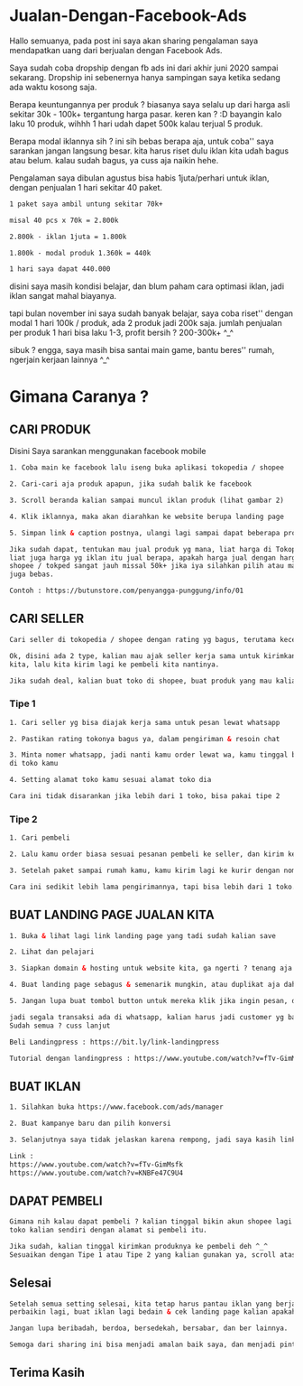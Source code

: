 # Jualan-Dengan-Facebook-Ads
Hallo semuanya, pada post ini saya akan sharing pengalaman saya mendapatkan uang dari berjualan dengan Facebook Ads.

Saya sudah coba dropship dengan fb ads ini dari akhir juni 2020 sampai sekarang.
Dropship ini sebenernya hanya sampingan saya ketika sedang ada waktu kosong saja.

Berapa keuntungannya per produk ? biasanya saya selalu up dari harga asli sekitar 30k - 100k+ tergantung harga pasar.
keren kan ? :D bayangin kalo laku 10 produk, wihhh 1 hari udah dapet 500k kalau terjual 5 produk.

Berapa modal iklannya sih ? ini sih bebas berapa aja, untuk coba'' saya sarankan jangan langsung besar. kita harus riset dulu iklan kita udah bagus atau belum.
kalau sudah bagus, ya cuss aja naikin hehe.

Pengalaman saya dibulan agustus bisa habis 1juta/perhari untuk iklan, dengan penjualan 1 hari sekitar 40 paket.

```html
1 paket saya ambil untung sekitar 70k+ 

misal 40 pcs x 70k = 2.800k 

2.800k - iklan 1juta = 1.800k 

1.800k - modal produk 1.360k = 440k

1 hari saya dapat 440.000
```

disini saya masih kondisi belajar, dan blum paham cara optimasi iklan, 
jadi iklan sangat mahal biayanya.

tapi bulan november ini saya sudah banyak belajar, saya coba riset'' dengan modal 1 hari 100k / produk, ada 2 produk jadi 200k saja.
jumlah penjualan per produk 1 hari bisa laku 1-3, profit bersih ? 200-300k+ ^_^

sibuk ? engga, saya masih bisa santai main game, bantu beres'' rumah, ngerjain kerjaan lainnya ^_^

# Gimana Caranya ?

## CARI PRODUK

Disini Saya sarankan menggunakan facebook mobile

```html
1. Coba main ke facebook lalu iseng buka aplikasi tokopedia / shopee

2. Cari-cari aja produk apapun, jika sudah balik ke facebook

3. Scroll beranda kalian sampai muncul iklan produk (lihat gambar 2)

4. Klik iklannya, maka akan diarahkan ke website berupa landing page

5. Simpan link & caption postnya, ulangi lagi sampai dapat beberapa produk

Jika sudah dapat, tentukan mau jual produk yg mana, liat harga di Tokopedia / shopee, 
liat juga harga yg iklan itu jual berapa, apakah harga jual dengan harga asli beli di 
shopee / tokped sangat jauh missal 50k+ jika iya silahkan pilih atau mau cari produk lain 
juga bebas.

Contoh : https://butunstore.com/penyangga-punggung/info/01
```

## CARI SELLER

```html
Cari seller di tokopedia / shopee dengan rating yg bagus, terutama kecepatan kirim & respon chat ya.

Ok, disini ada 2 type, kalian mau ajak seller kerja sama untuk kirimkan paket ke pembeli / kita beli kirim ke alamat 
kita, lalu kita kirim lagi ke pembeli kita nantinya.

Jika sudah deal, kalian buat toko di shopee, buat produk yang mau kalian jual dengan harga jual kalian yah.
```
### Tipe 1
```html
1. Cari seller yg bisa diajak kerja sama untuk pesan lewat whatsapp

2. Pastikan rating tokonya bagus ya, dalam pengiriman & resoin chat

3. Minta nomer whatsapp, jadi nanti kamu order lewat wa, kamu tinggal bayar & berikan kode resi otomatis dari pembelian 
di toko kamu

4. Setting alamat toko kamu sesuai alamat toko dia

Cara ini tidak disarankan jika lebih dari 1 toko, bisa pakai tipe 2
```
### Tipe 2
```html
1. Cari pembeli

2. Lalu kamu order biasa sesuai pesanan pembeli ke seller, dan kirim ke alamat kamu

3. Setelah paket sampai rumah kamu, kamu kirim lagi ke kurir dengan nomor resi dari pesanan toko kamu

Cara ini sedikit lebih lama pengirimannya, tapi bisa lebih dari 1 toko.
```


## BUAT LANDING PAGE JUALAN KITA

```html
1. Buka & lihat lagi link landing page yang tadi sudah kalian save

2. Lihat dan pelajari

3. Siapkan domain & hosting untuk website kita, ga ngerti ? tenang aja bisa pake https://berdu.id/

4. Buat landing page sebagus & semenarik mungkin, atau duplikat aja dah punya saingan yg tadi di save linknya xD

5. Jangan lupa buat tombol button untuk mereka klik jika ingin pesan, dan arahkan ke nomer whatsapp kamu ya

jadi segala transaksi ada di whatsapp, kalian harus jadi customer yg bagus biar mereka semakin tertarik untuk beli.
Sudah semua ? cuss lanjut

Beli Landingpress : https://bit.ly/link-landingpress

Tutorial dengan landingpress : https://www.youtube.com/watch?v=fTv-GimMsfk
```

## BUAT IKLAN

```html
1. Silahkan buka https://www.facebook.com/ads/manager

2. Buat kampanye baru dan pilih konversi

3. Selanjutnya saya tidak jelaskan karena rempong, jadi saya kasih link tutorial setting iklannya yah

Link :
https://www.youtube.com/watch?v=fTv-GimMsfk
https://www.youtube.com/watch?v=KNBFe47C9U4
```

## DAPAT PEMBELI

```html
Gimana nih kalau dapat pembeli ? kalian tinggal bikin akun shopee lagi sebagai akun pembeli yang nantinya beli ke 
toko kalian sendiri dengan alamat si pembeli itu.

Jika sudah, kalian tinggal kirimkan produknya ke pembeli deh ^_^
Sesuaikan dengan Tipe 1 atau Tipe 2 yang kalian gunakan ya, scroll atas
```

## Selesai

```html
Setelah semua setting selesai, kita tetap harus pantau iklan yang berjalan, apakah mendapatkan hasil ? jika tidak coba 
perbaikin lagi, buat iklan lagi bedain & cek landing page kalian apakah sudah menarik ?

Jangan lupa beribadah, berdoa, bersedekah, bersabar, dan ber lainnya.

Semoga dari sharing ini bisa menjadi amalan baik saya, dan menjadi pintu rezeki teman-teman semuanya, semoga kita semua dapat sukses.
```


## Terima Kasih
